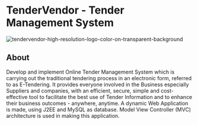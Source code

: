 # TenderVendor - Tender Management System


![tendervendor-high-resolution-logo-color-on-transparent-background](https://user-images.githubusercontent.com/78552012/208087094-65c356ba-32ec-4076-b8ff-a4f08a13fe73.png)


## About

Develop and implement Online Tender Management System which is carrying out the traditional tendering process in an electronic form, referred to as E-Tendering. It provides everyone involved in the Business especially Suppliers and companies, with an efficient, secure, simple and cost-effective tool to facilitate the best use of Tender Information and to enhance their business outcomes - anywhere, anytime. A dynamic Web Application is made, using J2EE and MySQL as database. Model View Controller (MVC) architecture is used in making this application.
